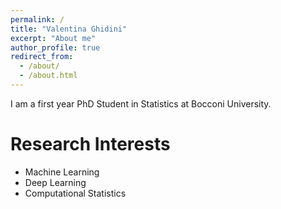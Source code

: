 ```yaml
---
permalink: /
title: "Valentina Ghidini"
excerpt: "About me"
author_profile: true
redirect_from: 
  - /about/
  - /about.html
---
```


I am a first year PhD Student in Statistics at Bocconi University.

Research Interests
======
* Machine Learning
* Deep Learning
* Computational Statistics


